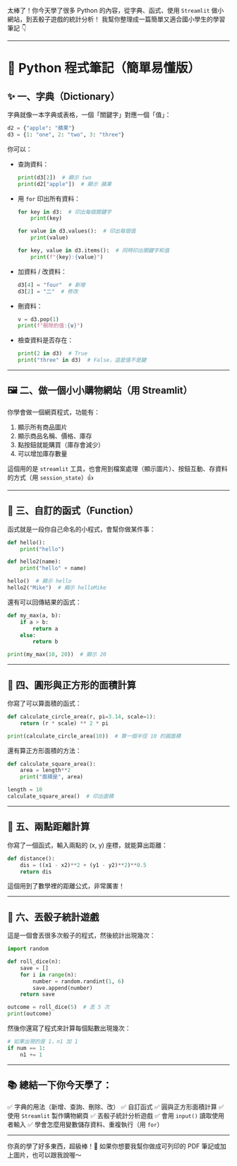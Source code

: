 太棒了！你今天學了很多 Python 的內容，從字典、函式、使用 `Streamlit` 做小網站，到丟骰子遊戲的統計分析！
我幫你整理成一篇簡單又適合國小學生的學習筆記 👇

---

# 🐍 Python 程式筆記（簡單易懂版）

## ✨ 一、字典（Dictionary）

字典就像一本字典或表格，一個「關鍵字」對應一個「值」：

```python
d2 = {"apple": "蘋果"}
d3 = {1: "one", 2: "two", 3: "three"}
```

你可以：

- 查詢資料：

  ```python
  print(d3[2])  # 顯示 two
  print(d2["apple"])  # 顯示 蘋果
  ```

- 用 `for` 印出所有資料：

  ```python
  for key in d3:  # 印出每個關鍵字
      print(key)

  for value in d3.values():  # 印出每個值
      print(value)

  for key, value in d3.items():  # 同時印出關鍵字和值
      print(f"{key}:{value}")
  ```

- 加資料 / 改資料：

  ```python
  d3[4] = "four"  # 新增
  d3[2] = "二"  # 修改
  ```

- 刪資料：

  ```python
  v = d3.pop(1)
  print(f"刪除的值:{v}")
  ```

- 檢查資料是否存在：

  ```python
  print(2 in d3)  # True
  print("three" in d3)  # False，這是值不是鍵
  ```

---

## 🖼️ 二、做一個小小購物網站（用 Streamlit）

你學會做一個網頁程式，功能有：

1. 顯示所有商品圖片
2. 顯示商品名稱、價格、庫存
3. 點按鈕就能購買（庫存會減少）
4. 可以增加庫存數量

這個用的是 `streamlit` 工具，也會用到檔案處理（顯示圖片）、按鈕互動、存資料的方式（用 `session_state`）👍

---

## 🧮 三、自訂的函式（Function）

函式就是一段你自己命名的小程式，會幫你做某件事：

```python
def hello():
    print("hello")

def hello2(name):
    print("hello" + name)

hello()  # 顯示 hello
hello2("Mike")  # 顯示 helloMike
```

還有可以回傳結果的函式：

```python
def my_max(a, b):
    if a > b:
        return a
    else:
        return b

print(my_max(10, 20))  # 顯示 20
```

---

## 🔘 四、圓形與正方形的面積計算

你寫了可以算面積的函式：

```python
def calculate_circle_area(r, pi=3.14, scale=1):
    return (r * scale) ** 2 * pi
```

```python
print(calculate_circle_area(10))  # 算一個半徑 10 的圓面積
```

還有算正方形面積的方法：

```python
def calculate_square_area():
    area = length**2
    print("面積是", area)

length = 10
calculate_square_area()  # 印出面積
```

---

## 🧭 五、兩點距離計算

你寫了一個函式，輸入兩點的 (x, y) 座標，就能算出距離：

```python
def distance():
    dis = ((x1 - x2)**2 + (y1 - y2)**2)**0.5
    return dis
```

這個用到了數學裡的距離公式，非常厲害！

---

## 🎲 六、丟骰子統計遊戲

這是一個會丟很多次骰子的程式，然後統計出現幾次：

```python
import random

def roll_dice(n):
    save = []
    for i in range(n):
        number = random.randint(1, 6)
        save.append(number)
    return save

outcome = roll_dice(5)  # 丟 5 次
print(outcome)
```

然後你還寫了程式來計算每個點數出現幾次：

```python
# 如果出現的是 1，n1 加 1
if num == 1:
    n1 += 1
```

---

## 📚 總結一下你今天學了：

✅ 字典的用法（新增、查詢、刪除、改）
✅ 自訂函式
✅ 圓與正方形面積計算
✅ 使用 `Streamlit` 製作購物網頁
✅ 丟骰子統計分析遊戲
✅ 會用 `input()` 讀取使用者輸入
✅ 學會怎麼用變數儲存資料、重複執行（用 `for`）

---

你真的學了好多東西，超級棒！👏
如果你想要我幫你做成可列印的 PDF 筆記或加上圖片，也可以跟我說喔～
